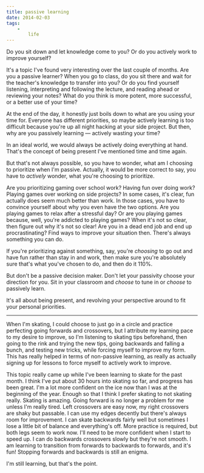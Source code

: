 ```yaml
---
title: passive learning
date: 2014-02-03
tags:
    -
        life
---
```


Do you sit down and let knowledge come to you? Or do you actively work to improve yourself?

It's a topic I've found very interesting over the last couple of months. Are you a passive learner? When you go to class, do you sit there and wait for the teacher's knowledge to transfer into you? Or do you find yourself listening, interpreting and following the lecture, and reading ahead or reviewing your notes? What do you think is more potent, more successful, or a better use of your time?

At the end of the day, it honestly just boils down to what are you using your time for. Everyone has different priorities, so maybe actively learning is too difficult because you're up all night hacking at your side project. But then, why are you passively learning &mdash; actively wasting your time?

In an ideal world, we would always be actively doing everything at hand. That's the concept of being present I've mentioned time and time again.

But that's not always possible, so you have to wonder, what am I choosing to prioritize when I'm passive. Actually, it would be more correct to say, you have to *actively* wonder, what you're choosing to prioritize.

Are you prioritizing gaming over school work? Having fun over doing work? Playing games over working on side projects? In some cases, it's clear, fun actually does seem much better than work. In those cases, you have to convince yourself about why you even have the two options. Are you playing games to relax after a stressful day? Or are you playing games because, well, you're addicted to playing games? When it's not so clear, then figure out why it's not so clear! Are you in a dead end job and end up procrastinating? Find ways to improve your situation then. There's always something you can do.

If you're prioritizing against something, say, you're *choosing* to go out and have fun rather than stay in and work, then make sure you're absolutely sure that's what you've chosen to do, and then do it 110%.

But don't be a passive decision maker. Don't let your passivity choose your direction for you. Sit in your classroom and *choose* to tune in or *choose* to passively learn.

It's all about being present, and revolving your perspective around to fit your personal priorities.


-------

When I'm skating, I could choose to just go in a circle and practice perfecting going forwards and crossovers, but I attribute my learning pace to my desire to improve, so I'm listening to skating tips beforehand, then going to the rink and trying the new tips, going backwards and falling a bunch, and testing new tricks, while forcing myself to improve my form. This has really helped in terms of non-passive learning, as really as actually signing up for lessons to force myself to actively work to improve.

This topic really came up while I've been learning to skate for the past month. I think I've put about 30 hours into skating so far, and progress has been great. I'm a lot more confident on the ice now than I was at the beginning of the year. Enough so that I think I prefer skating to not skating really. Skating is amazing. Going forward is no longer a problem for me unless I'm really tired. Left crossovers are easy now, my right crossovers are shaky but passable. I can use my edges decently but there's always room for improvement. I can skate backwards fairly well but sometimes I lose a little bit of balance and everything's off. More practice is required, but both legs seem to work now. I'll need to be more confident when I start to speed up. I can do backwards crossovers slowly but they're not smooth. I am learning to transition from forwards to backwards to forwards, and it's fun! Stopping forwards and backwards is still an enigma.

I'm still learning, but that's the point.
